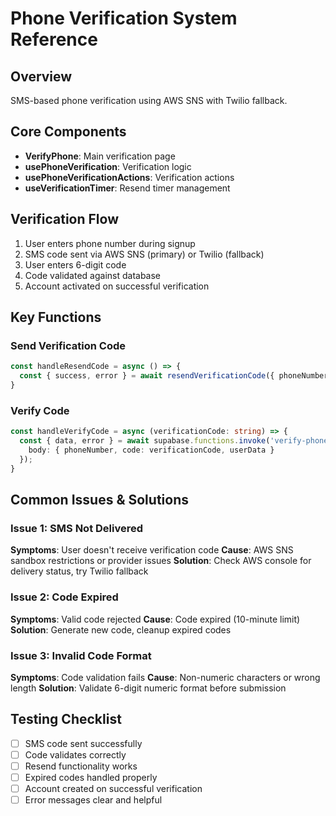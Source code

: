
# Phone Verification System Reference

## Overview
SMS-based phone verification using AWS SNS with Twilio fallback.

## Core Components
- **VerifyPhone**: Main verification page
- **usePhoneVerification**: Verification logic
- **usePhoneVerificationActions**: Verification actions
- **useVerificationTimer**: Resend timer management

## Verification Flow
1. User enters phone number during signup
2. SMS code sent via AWS SNS (primary) or Twilio (fallback)
3. User enters 6-digit code
4. Code validated against database
5. Account activated on successful verification

## Key Functions

### Send Verification Code
```typescript
const handleResendCode = async () => {
  const { success, error } = await resendVerificationCode({ phoneNumber });
}
```

### Verify Code
```typescript
const handleVerifyCode = async (verificationCode: string) => {
  const { data, error } = await supabase.functions.invoke('verify-phone-code', {
    body: { phoneNumber, code: verificationCode, userData }
  });
}
```

## Common Issues & Solutions

### Issue 1: SMS Not Delivered
**Symptoms**: User doesn't receive verification code
**Cause**: AWS SNS sandbox restrictions or provider issues
**Solution**: Check AWS console for delivery status, try Twilio fallback

### Issue 2: Code Expired
**Symptoms**: Valid code rejected
**Cause**: Code expired (10-minute limit)
**Solution**: Generate new code, cleanup expired codes

### Issue 3: Invalid Code Format
**Symptoms**: Code validation fails
**Cause**: Non-numeric characters or wrong length
**Solution**: Validate 6-digit numeric format before submission

## Testing Checklist
- [ ] SMS code sent successfully
- [ ] Code validates correctly
- [ ] Resend functionality works
- [ ] Expired codes handled properly
- [ ] Account created on successful verification
- [ ] Error messages clear and helpful
